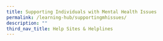 ```yaml
---
title: Supporting Individuals with Mental Health Issues
permalink: /learning-hub/supportingmhissues/
description: ""
third_nav_title: Help Sites & Helplines
---
```

